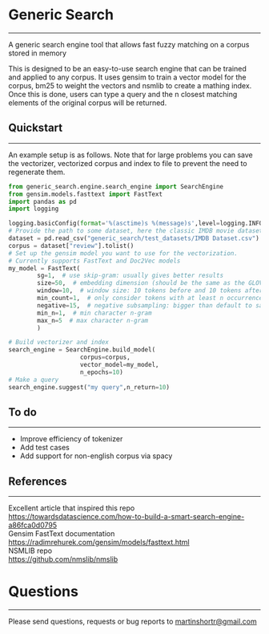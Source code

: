 # Generic Search

---

A generic search engine tool that allows fast fuzzy matching on a corpus stored in memory

This is designed to be an easy-to-use search engine that can be trained and applied to any corpus. It uses gensim to train a vector model for the corpus, bm25 to weight the vectors and nsmlib to create a mathing index. Once this is done, users can type a query and the n closest matching elements of the original corpus will be returned.

## Quickstart 

---


An example setup is as follows. Note that for large problems you can save the vectorizer, vectorized corpus and index to file to
prevent the need to regenerate them. 

```python
from generic_search.engine.search_engine import SearchEngine 
from gensim.models.fasttext import FastText 
import pandas as pd 
import logging

logging.basicConfig(format='%(asctime)s %(message)s',level=logging.INFO)
# Provide the path to some dataset, here the classic IMDB movie dataset is used
dataset = pd.read_csv("generic_search/test_datasets/IMDB Dataset.csv")
corpus = dataset["review"].tolist()
# Set up the gensim model you want to use for the vectorization. 
# Currently supports FastText and Doc2Vec models
my_model = FastText(
        sg=1,  # use skip-gram: usually gives better results
        size=50,  # embedding dimension (should be the same as the GLOVE vectors that are being used, so 50)
        window=10,  # window size: 10 tokens before and 10 tokens after to get wider context
        min_count=1,  # only consider tokens with at least n occurrences in the corpus
        negative=15,  # negative subsampling: bigger than default to sample negative examples more
        min_n=1,  # min character n-gram
        max_n=5  # max character n-gram
        )

# Build vectorizer and index
search_engine = SearchEngine.build_model(
                    corpus=corpus,
                    vector_model=my_model,
                    n_epochs=10)
# Make a query
search_engine.suggest("my query",n_return=10)

```

## To do

---
- Improve efficiency of tokenizer
- Add test cases
- Add support for non-english corpus via spacy

## References

---

Excellent article that inspired this repo 
https://towardsdatascience.com/how-to-build-a-smart-search-engine-a86fca0d0795  
Gensim FastText documentation   
https://radimrehurek.com/gensim/models/fasttext.html  
NSMLIB repo  
https://github.com/nmslib/nmslib 

# Questions

---

Please send questions, requests or bug reports to martinshortr@gmail.com
